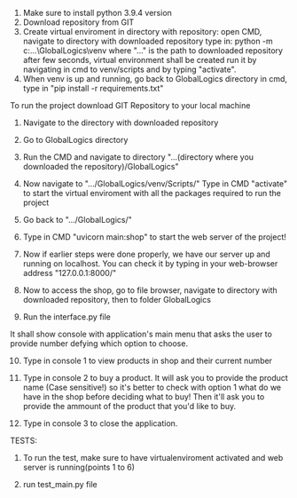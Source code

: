 1. Make sure to install python 3.9.4 version
2. Download repository from GIT
3. Create virtual enviroment in directory with repository:
    open CMD, navigate to directory with downloaded repository
    type in: python -m c:\...\GlobalLogics\venv     where "..." is the path to downloaded repository
    after few seconds, virtual environment shall be created
    run it by navigating in cmd to venv/scripts
    and by typing "activate".
4. When venv is up and running, go back to GlobalLogics directory in cmd, type in "pip install -r requirements.txt"

To run the project download GIT Repository to your local machine
1. Navigate to the directory with downloaded repository
2. Go to GlobalLogics directory

3. Run the CMD and navigate to directory "...(directory where you downloaded the repository)/GlobalLogics"
4. Now navigate to ".../GlobalLogics/venv/Scripts/"
Type in CMD "activate" to start the virtual enviroment with all the packages required to run the project
5. Go back to ".../GlobalLogics/"
6. Type in CMD "uvicorn main:shop" to start the web server of the project!

7. Now if earlier steps were done properly, we have our server up and running on localhost. You can check it by typing
in your web-browser address "127.0.0.1:8000/"

8. Now to access the shop, go to file browser, navigate to directory with downloaded repository, then to folder GlobalLogics 
9. Run the interface.py file

It shall show console with application's main menu that asks the user to provide number defying which option to choose.

10. Type in console 1 to view products in shop and their current number

11. Type in console 2 to buy a product. It will ask you to provide the product name (Case sensitive!) so it's better to check with option 1 what do we have in the shop before deciding what to buy! 
Then it'll ask you to provide the ammount of the product that you'd like to buy.

12. Type in console 3 to close the application.


TESTS:
1. To run the test, make sure to have virtualenviroment activated and web server is running(points 1 to 6)

2. run test_main.py file 
